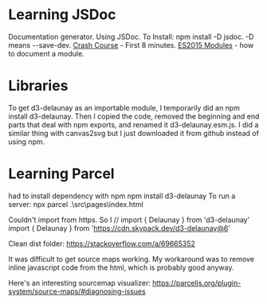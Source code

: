 
# Learning JSDoc
Documentation generator. Using JSDoc. 
To Install: npm install -D jsdoc. 
-D means --save-dev.
[Crash Course](https://www.youtube.com/watch?v=YK-GurROGIg) - First 8 minutes.
[ES2015 Modules](https://jsdoc.app/howto-es2015-modules.html) - how to document a module.

# Libraries
To get d3-delaunay as an importable module, I temporarily did an npm install d3-delaunay. Then I copied the code, removed the beginning and end parts that deal with npm exports, and renamed it d3-delaunay.esm.js. I did a similar thing with canvas2svg but I just downloaded it from github instead of using npm.

# Learning Parcel
had to install dependency with npm
npm install d3-delaunay
To run a server:
npx parcel .\src\pages\index.html

Couldn't import from https. So I 
// import { Delaunay } from 'd3-delaunay'
import { Delaunay } from 'https://cdn.skypack.dev/d3-delaunay@6'

Clean dist folder:
https://stackoverflow.com/a/69665352

It was difficult to get source maps working. My workaround was to remove inline javascript code from the html, which is probably good anyway. 

Here's an interesting sourcemap visualizer: https://parceljs.org/plugin-system/source-maps/#diagnosing-issues
